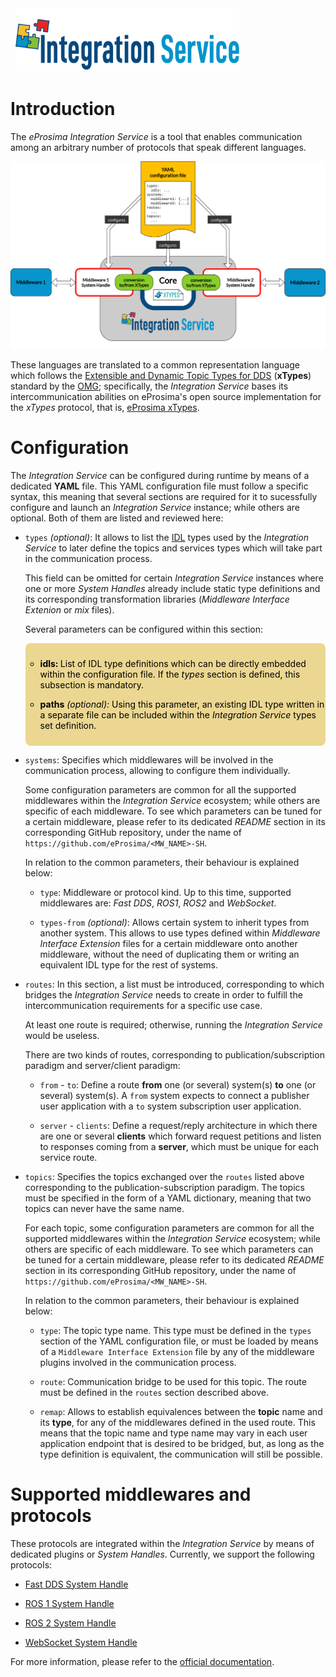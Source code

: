 <a href="http://www.eprosima.com"><img src="docs/images/logo.png" hspace="8" vspace="2" height="100" ></a>

# Introduction

The *eProsima Integration Service* is a tool that enables communication among
an arbitrary number of protocols that speak different languages.

![Integration Service general architecture](docs/images/general-architecture.png)

These languages are translated to a common representation language which follows the
[Extensible and Dynamic Topic Types for DDS](https://www.omg.org/spec/DDS-XTypes/About-DDS-XTypes/)
(**xTypes**) standard by the [OMG](https://www.omg.org/); specifically, the *Integration Service*
bases its intercommunication abilities on eProsima's open source implementation
for the *xTypes* protocol, that is, [eProsima xTypes](https://github.com/eProsima/xtypes).
# Configuration

The *Integration Service* can be configured during runtime by means of a dedicated **YAML** file.
This YAML configuration file must follow a specific syntax, this meaning that several sections
are required for it to sucessfully configure and launch an *Integration Service* instance;
while others are optional. Both of them are listed and reviewed here:

* `types` *(optional)*: It allows to list the [IDL](https://www.omg.org/spec/IDL/4.2/About-IDL/)
  types used by the *Integration Service* to later define the topics and services types which will
  take part in the communication process.

  This field can be omitted for certain *Integration Service* instances where one or more *System
  Handles* already include static type definitions and its corresponding transformation libraries
  (*Middleware Interface Extenion* or *mix* files).

  Several parameters can be configured within this section:
    <div style="background-color: #ebd791; border-radius: 8px;">
    <ul style="padding-top: 10px; padding-bottom: 10px;">
    <li style="color: black;"><p style="color: black"><b>idls: </b>List of IDL type definitions which can be directly embedded within the configuration file. If the <i>types</i> section is defined, this subsection is mandatory.</p>
    </li>
    <li style="color: black;"><p style="color: black"><b>paths</b> <i>(optional):</i>  Using this parameter, an existing IDL type written in a separate file can be included within the <i>Integration Service</i> types set definition.</p>
    </li>
    </ul>
    </div>

* `systems`: Specifies which middlewares will be involved in the communication process, allowing
  to configure them individually.

  Some configuration parameters are common for all the supported middlewares within the
  *Integration Service* ecosystem; while others are specific of each middleware. To see which
  parameters can be tuned for a certain middleware, please refer to its dedicated *README* section
  in its corresponding GitHub repository, under the name of `https://github.com/eProsima/<MW_NAME>-SH`.

  In relation to the common parameters, their behaviour is explained below:

  * `type`: Middleware or protocol kind. Up to this time, supported middlewares are:
    *Fast DDS*, *ROS1*, *ROS2* and *WebSocket*.

  * `types-from` *(optional)*: Allows certain system to inherit types from another system.
    This allows to use types defined within *Middleware Interface Extension* files for a certain
    middleware onto another middleware, without the need of duplicating them or writing an
    equivalent IDL type for the rest of systems.

* `routes`: In this section, a list must be introduced, corresponding to which bridges the
  *Integration Service* needs to create in order to fulfill the intercommunication requirements
  for a specific use case.

  At least one route is required; otherwise, running the *Integration Service* would be useless.

  There are two kinds of routes, corresponding to publication/subscription paradigm and
  server/client paradigm:

  * `from` - `to`: Define a route **from** one (or several) system(s) **to** one (or several) system(s).
    A `from` system expects to connect a publisher user application with a `to` system subscription user application.

  * `server` - `clients`: Define a request/reply architecture in which there are one or several
    **clients** which forward request petitions and listen to responses coming from a **server**,
    which must be unique for each service route.

* `topics`: Specifies the topics exchanged over the `routes` listed above corresponding to the
  publication-subscription paradigm. The topics must be specified in the form of a YAML dictionary,
  meaning that two topics can never have the same name.

  For each topic, some configuration parameters are common for all the supported middlewares within the
  *Integration Service* ecosystem; while others are specific of each middleware. To see which
  parameters can be tuned for a certain middleware, please refer to its dedicated *README* section
  in its corresponding GitHub repository, under the name of `https://github.com/eProsima/<MW_NAME>-SH`.

  In relation to the common parameters, their behaviour is explained below:

  * `type`: The topic type name. This type must be defined in the `types` section of the YAML
    configuration file, or must be loaded by means of a `Middleware Interface Extension` file
    by any of the middleware plugins involved in the communication process.

  * `route`: Communication bridge to be used for this topic. The route must be defined in the
    `routes` section described above.

  * `remap`: Allows to establish equivalences between the **topic** name and its **type**,
    for any of the middlewares defined in the used route. This means that the topic name and
    type name may vary in each user application endpoint that is desired to be bridged, but,
    as long as the type definition is equivalent, the communication will still be possible.

# Supported middlewares and protocols


These protocols are integrated within the *Integration Service* by means of dedicated plugins or *System Handles*.
Currently, we support the following protocols:

* [Fast DDS System Handle](https://github.com/eProsima/FastDDS-SH)

* [ROS 1 System Handle](https://github.com/eProsima/ROS1-SH)

* [ROS 2 System Handle](https://github.com/eProsima/ROS2-SH)

* [WebSocket System Handle](https://github.com/eProsima/WebSocket-SH)

For more information, please refer to the [official documentation](https://integration-service.docs.eprosima.com/en/latest/).

